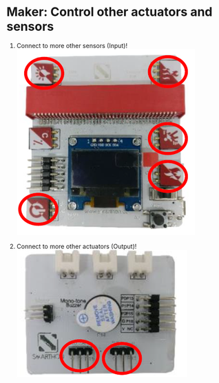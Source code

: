 # Maker: Control other actuators and sensors

1. Connect to more other sensors (Input)!
![pic_60](images/09_1.png)

2. Connect to more other actuators (Output)!
![pic_60](images/09_2.png)